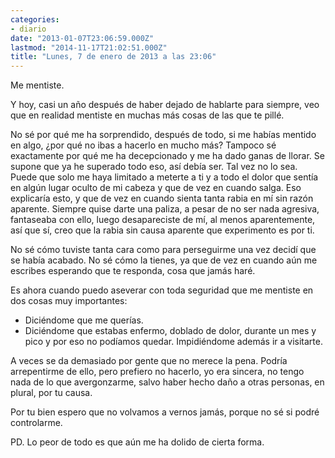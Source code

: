 ```yaml
---
categories:
- diario
date: "2013-01-07T23:06:59.000Z"
lastmod: "2014-11-17T21:02:51.000Z"
title: "Lunes, 7 de enero de 2013 a las 23:06"
---
```


Me mentiste.

Y hoy, casi un año después de haber dejado de hablarte para siempre, veo que en realidad mentiste en muchas más cosas de las que te pillé.

No sé por qué me ha sorprendido, después de todo, si me habías mentido en algo, ¿por qué no ibas a hacerlo en mucho más? Tampoco sé exactamente por qué me ha decepcionado y me ha dado ganas de llorar.
Se supone que ya he superado todo eso, así debía ser. Tal vez no lo sea. Puede que solo me haya limitado a meterte a ti y a todo el dolor que sentía en algún lugar oculto de mi cabeza y que de vez en cuando salga. Eso explicaría esto, y que de vez en cuando sienta tanta rabia en mí sin razón aparente. Siempre quise darte una paliza, a pesar de no ser nada agresiva, fantaseaba con ello, luego desapareciste de mí, al menos aparentemente, así que sí, creo que la rabia sin causa aparente que experimento es por ti.

No sé cómo tuviste tanta cara como para perseguirme una vez decidí que se había acabado. No sé cómo la tienes, ya que de vez en cuando aún me escribes esperando que te responda, cosa que jamás haré.

Es  ahora cuando puedo aseverar con toda seguridad que me mentiste en dos cosas muy importantes:
- Diciéndome que me querías.
- Diciéndome que estabas enfermo, doblado de dolor, durante un mes y pico y por eso no podíamos quedar. Impidiéndome además ir a visitarte.

A veces se da demasiado por gente que no merece la pena. Podría arrepentirme de ello, pero prefiero no hacerlo, yo era sincera, no tengo nada de lo que avergonzarme, salvo haber hecho daño a otras personas, en plural, por tu causa.

Por tu bien espero que no volvamos a vernos jamás, porque no sé si podré controlarme.

PD. Lo peor de todo es que aún me ha dolido de cierta forma.